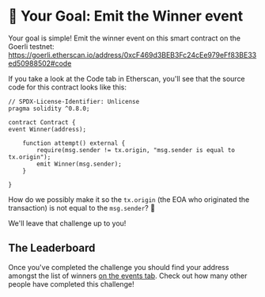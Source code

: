 # 🏁 Your Goal: Emit the Winner event

Your goal is simple! Emit the winner event on this smart contract on the Goerli testnet: https://goerli.etherscan.io/address/0xcF469d3BEB3Fc24cEe979eFf83BE33ed50988502#code

If you take a look at the Code tab in Etherscan, you'll see that the source code for this contract looks like this:

```solidity
// SPDX-License-Identifier: Unlicense
pragma solidity ^0.8.0;

contract Contract {
event Winner(address);

    function attempt() external {
        require(msg.sender != tx.origin, "msg.sender is equal to tx.origin");
        emit Winner(msg.sender);
    }

}
```

How do we possibly make it so the `tx.origin` (the EOA who originated the transaction) is not equal to the `msg.sender`? 🤔

We'll leave that challenge up to you!

## The Leaderboard

Once you've completed the challenge you should find your address amongst the list of winners [on the events tab](https://goerli.etherscan.io/address/0xcF469d3BEB3Fc24cEe979eFf83BE33ed50988502#events). Check out how many other people have completed this challenge!
